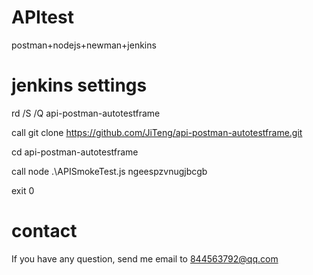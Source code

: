 # APItest
postman+nodejs+newman+jenkins
# jenkins settings
rd /S /Q api-postman-autotestframe

call git clone https://github.com/JiTeng/api-postman-autotestframe.git

cd api-postman-autotestframe

call node .\APISmokeTest.js ngeespzvnugjbcgb

exit 0
# contact
If you have any question, send me email to 844563792@qq.com

